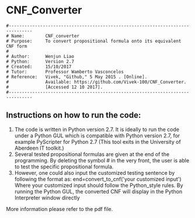 # CNF_Converter
```
#-------------------------------------------------------------------------------
# Name:        CNF_converter
# Purpose:     To convert propositional formula onto its equivalent CNF form
#
# Author:      Wenjun Liao
# Python:      Version 2.7
# Created:     15/10/2017
# Tutor:       Professor Wamberto Vasconcelos
# Reference:   Vivek, "Github," 5 May 2015 . [Online].
#              Available: https://github.com/Vivek-100/CNF_Converter.
#              [Accessed 12 10 2017].
#-------------------------------------------------------------------------------
```


## Instructions on how to run the code:
1) The code is written in Python version 2.7. 
   It is ideally to run the code under a Python GUL which is compatible with Python version 2.7, 
   for example PyScripter for Python 2.7 (This tool exits in the University of Aberdeen IT toolkit.)
2) Several tested propositional formulas are given at the end of the programming. 
   By deleting the symbol # in the very front, the user is able to test the specific propositional formula.
3) However, one could also input the customized testing sentence by following the format as:
   end=convert_to_cnf('your customized input') 
   Where your customized input should follow the Python_style rules.
   By running the Python GUL, the converted CNF will display in the Python Interpreter window directly

More information please refer to the pdf file. 
